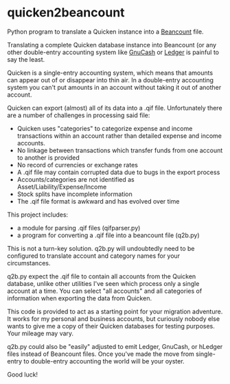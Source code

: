 quicken2beancount
=================

Python program to translate a Quicken instance into a [Beancount](http://furius.ca/beancount) file.

Translating a complete Quicken database instance into Beancount
(or any other double-entry accounting
system like [GnuCash](https://www.gnucash.org/)
or [Ledger](https://www.ledger-cli.org) is painful to say the least.

Quicken is a single-entry accounting system, which means that amounts
can appear out of or disappear into thin air.  In a double-entry accounting
system you can't put amounts in an account without taking it out of another
account.

Quicken can export (almost) all of its data into a .qif file.
Unfortunately there are a
number of challenges in processing said file:
* Quicken uses "categories" to categorize expense and income transactions
within an account rather than detailed expense and income accounts. 
* No linkage between transactions which transfer funds from one account
to another is provided
* No record of currencies or exchange rates
* A .qif file may contain corrupted data due to bugs in the export process
* Accounts/categories are not identified as Asset/Liability/Expense/Income
* Stock splits have incomplete information
* The .qif file format is awkward and has evolved over time

This project includes:
* a module for parsing .qif files (qifparser.py)
* a program for converting a .qif file into a beancount file (q2b.py)

This is not a turn-key solution.  q2b.py will undoubtedly need to be configured
to translate account and category names for your circumstances.

q2b.py expect the .qif file to contain all accounts from the Quicken database,
unlike other utilities I've seen which process only a single account at a time.
You can select "all accounts" and all categories of information when exporting
the data from Quicken.

This code is provided to act as
a starting point for your migration adventure.  It works for my personal
and business accounts, but curiously nobody else wants to give me a copy of
their Quicken databases for testing purposes.  Your mileage may vary.

q2b.py could also be "easily" adjusted to emit Ledger, GnuCash, or hLedger
files instead of Beancount files.  Once you've made the move from single-entry
to double-entry accounting the world will be your oyster.

Good luck!
